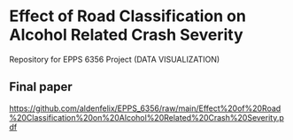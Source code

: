 # Effect of Road Classification on Alcohol Related Crash Severity
Repository for EPPS 6356 Project (DATA VISUALIZATION)

## Final paper
https://github.com/aldenfelix/EPPS_6356/raw/main/Effect%20of%20Road%20Classification%20on%20Alcohol%20Related%20Crash%20Severity.pdf
